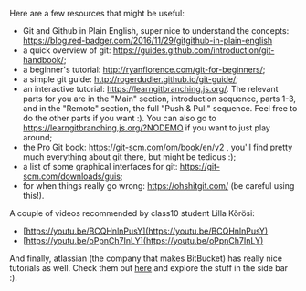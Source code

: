 Here are a few resources that might be useful:

 - Git and Github in Plain English, super nice to understand the concepts: https://blog.red-badger.com/2016/11/29/gitgithub-in-plain-english
 - a quick overview of git: https://guides.github.com/introduction/git-handbook/;
 - a beginner's tutorial: http://ryanflorence.com/git-for-beginners/;
 - a simple git guide: http://rogerdudler.github.io/git-guide/;
 - an interactive tutorial: https://learngitbranching.js.org/. The relevant parts for you are in the "Main" section, introduction sequence, parts 1-3, and in the "Remote" section, the full "Push & Pull" sequence. Feel free to do the other parts if you want :). You can also go to https://learngitbranching.js.org/?NODEMO if you want to just play around;
 - the Pro Git book: https://git-scm.com/om/book/en/v2 , you'll find pretty much everything about git there, but might be tedious :);
 - a list of some graphical interfaces for git: https://git-scm.com/downloads/guis;
 - for when things really go wrong: https://ohshitgit.com/ (be careful using this!).


A couple of videos recommended by class10 student Lilla Kőrösi:
  - [https://youtu.be/BCQHnlnPusY](https://youtu.be/BCQHnlnPusY)
  - [https://youtu.be/oPpnCh7InLY](https://youtu.be/oPpnCh7InLY)


And finally, atlassian (the company that makes BitBucket) has really nice tutorials as well. Check them out [here](https://www.atlassian.com/git/tutorials/what-is-version-control) and explore the stuff in the side bar :).

